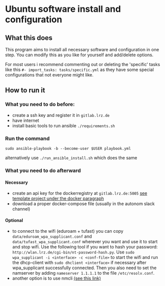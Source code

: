 # Ubuntu software install and configuration
## What this does
This program aims to install all necessary software and configuration in one step. You can modify this as you like for yourself and add/delete options.

For most users i recommend commenting out or deleting the 'specific' tasks like this `#- import_tasks: tasks/specific.yml` as they have some special configurations that not everyone might like.
## How to run it
### What you need to do before:
- create a ssh key and register it in `gitlab.lrz.de`
- have internet
- install basic tools to run ansible `./requirements.sh`
### Run the command
```
sudo ansible-playbook -b --become-user $USER playbook.yml
```
alternatively use `./run_ansible_install.sh` which does the same
### What you need to do afterward
#### Necessary
- create an api key for the dockerregistry at `gitlab.lrz.de:5005` [see template project under the docker paragraph](https://gitlab.lrz.de/tufast-eco-fallback/auxiliary/templates/template_ros_project/-/blob/main/README.md?ref_type=heads#docker)
- download a proper docker-compose file (usually in the autonom slack channel)
#### Optional
- to connect to the wifi (eduroam + tufast) you can copy `data/eduroam_wpa_supplicant.conf` and `data/tufast_wpa_supplicant.conf` wherever you want and use it to start and stop wifi. Use the following tool if you want to hash your password: `http://wlan.lrz.de/cgi-bin/nt-password-hash.py`. Use `sudo wpa_supplicant -i <interface> -c <conf-file>` to start the wifi and run the dhcp-client with `sudo dhclient <interface>` if necessary after wpa_supplicant successfully connected. Then you also need to set the namserver by adding `nameserver 1.1.1.1` to the file `/etc/resolv.conf`.
- another option is to use nmcli [(see this link)](https://askubuntu.com/questions/262491/connect-to-a-wpa2-enterprise-connection-via-cli-no-desktop)